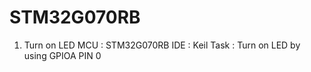 # STM32G070RB
1. Turn on LED
   MCU : STM32G070RB
   IDE : Keil
   Task : Turn on LED by using GPIOA PIN 0
